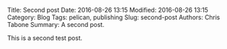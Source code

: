 Title: Second post
Date: 2016-08-26 13:15
Modified: 2016-08-26 13:15
Category: Blog
Tags: pelican, publishing
Slug: second-post
Authors: Chris Tabone
Summary: A second post.

This is a second test post.
